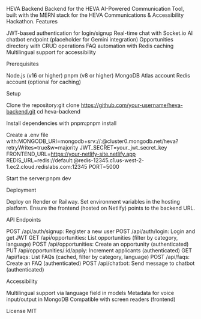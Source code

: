 HEVA Backend
Backend for the HEVA AI-Powered Communication Tool, built with the MERN stack for the HEVA Communications & Accessibility Hackathon.
Features

JWT-based authentication for login/signup
Real-time chat with Socket.io
AI chatbot endpoint (placeholder for Gemini integration)
Opportunities directory with CRUD operations
FAQ automation with Redis caching
Multilingual support for accessibility

Prerequisites

Node.js (v16 or higher)
pnpm (v8 or higher)
MongoDB Atlas account
Redis account (optional for caching)

Setup

Clone the repository:git clone https://github.com/your-username/heva-backend.git
cd heva-backend


Install dependencies with pnpm:pnpm install


Create a .env file with:MONGODB_URI=mongodb+srv://<username>:<password>@cluster0.mongodb.net/heva?retryWrites=true&w=majority
JWT_SECRET=your_jwt_secret_key
FRONTEND_URL=https://your-netlify-site.netlify.app
REDIS_URL=redis://default:<password>@redis-12345.c1.us-west-2-1.ec2.cloud.redislabs.com:12345
PORT=5000


Start the server:pnpm dev



Deployment

Deploy on Render or Railway.
Set environment variables in the hosting platform.
Ensure the frontend (hosted on Netlify) points to the backend URL.

API Endpoints

POST /api/auth/signup: Register a new user
POST /api/auth/login: Login and get JWT
GET /api/opportunities: List opportunities (filter by category, language)
POST /api/opportunities: Create an opportunity (authenticated)
PUT /api/opportunities/:id/apply: Increment applicants (authenticated)
GET /api/faqs: List FAQs (cached, filter by category, language)
POST /api/faqs: Create an FAQ (authenticated)
POST /api/chatbot: Send message to chatbot (authenticated)

Accessibility

Multilingual support via language field in models
Metadata for voice input/output in MongoDB
Compatible with screen readers (frontend)

License
MIT